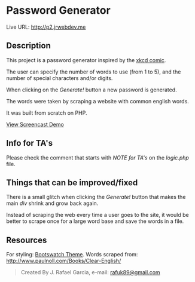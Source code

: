 # Password Generator

Live URL: http://p2.jrwebdev.me

## Description
This project is a password generator inspired by the [xkcd comic](http://xkcd.com/936/).

The user can specify the number of words to use (from 1 to 5), and the number of special characters and/or digits.

When clicking on the *Generate!* button a new password is generated.

The words were taken by scraping a website with common english words.

It was built from scratch on PHP.


[View Screencast Demo](https://youtu.be/WgbifXGPJ28)

## Info for TA's
Please check the comment that starts with *NOTE for TA's* on the *logic.php* file.

## Things that can be improved/fixed
There is a small glitch when clicking the *Generate!* button that makes the main *div* shrink and grow back again.

Instead of scraping the web every time a user goes to the site, it would be better to scrape once for a large word base and save the words in a file.

## Resources
For styling: [Bootswatch Theme](https://bootswatch.com/paper/).
Words scraped from: http://www.paulnoll.com/Books/Clear-English/

> Created By J. Rafael Garcia, e-mail: rafuk89@gmail.com
